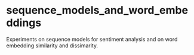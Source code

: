 # sequence_models_and_word_embeddings
Experiments on sequence models for sentiment analysis and on word embedding similarity and dissimarity.
